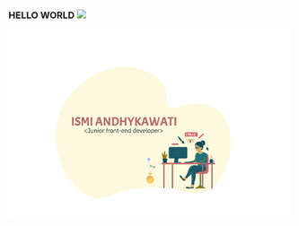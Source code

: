 ### HELLO WORLD <img src="https://media.giphy.com/media/hvRJCLFzcasrR4ia7z/giphy.gif" width="25px">
![ismi](ismi.png)
